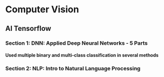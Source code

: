 # Computer Vision

## AI Tensorflow

### Section 1: DNN: Applied Deep Neural Networks - 5 Parts
#### Used multiple binary and multi-class classification in several methods

### Section 2: NLP: Intro to Natural Language Processing
